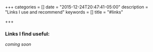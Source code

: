 +++
categories = []
date = "2015-12-24T20:47:41-05:00"
description = "Links I use and recommend"
keywords = []
title = "#links"

+++

### Links I find useful:


_coming soon_